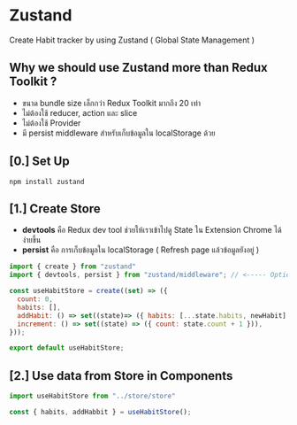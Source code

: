 # Zustand 
Create Habit tracker by using Zustand ( Global State Management )

## Why we should use Zustand more than Redux Toolkit ?
- ขนาด bundle size เล็กกว่า Redux Toolkit มากถึง 20 เท่า
- ไม่ต้องใช้ reducer, action และ slice 
- ไม่ต้องใช้ Provider
- มี persist middleware สำหรับเก็บข้อมูลใน localStorage ด้วย

## [0.] Set Up
```
npm install zustand
```

## [1.] Create Store
- **devtools** คือ Redux dev tool ช่วยให้เราเข้าไปดู State ใน Extension Chrome ได้ง่ายขึ้น
- **persist** คือ การเก็บข้อมูลใน localStorage ( Refresh page แล้วข้อมูลยังอยู่ )
```javascript
import { create } from "zustand"
import { devtools, persist } from "zustand/middleware"; // <----- Optional ใส่หลัง create(devtool(persist(set) => ....

const useHabitStore = create((set) => ({
  count: 0,
  habits: [],
  addHabit: () => set((state)=> ({ habits: [...state.habits, newHabit] })),
  increment: () => set((state) => ({ count: state.count + 1 })),
}));

export default useHabitStore;
```

## [2.] Use data from Store in Components
```javascript
import useHabitStore from "../store/store"

const { habits, addHabbit } = useHabitStore();

```

